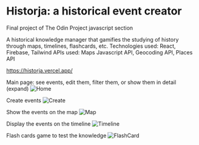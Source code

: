 # Historja: a historical event creator
Final project of The Odin Project javascript section

A historical knowledge manager that gamifies the studying of history through maps, timelines, flashcards, etc.
Technologies used: React, Firebase, Tailwind
APIs used: Maps Javascript API, Geocoding API, Places API

https://historja.vercel.app/

Main page: see events, edit them, filter them, or show them in detail (expand)
![Home](https://imgur.com/aSe7c0w.png)

Create events
![Create](https://imgur.com/divhBIc.png)

Show the events on the map
![Map](https://imgur.com/DQotd45.png)

Display the events on the timeline
![Timeline](https://imgur.com/9UsdXCK.png)

Flash cards game to test the knowledge
![FlashCard](https://imgur.com/97HTGbD.png)